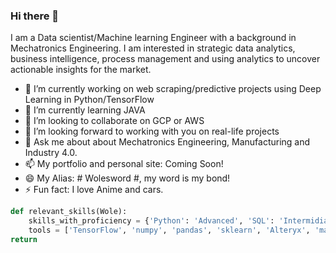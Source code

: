 ### Hi there 👋

I am a Data scientist/Machine learning Engineer with a background in Mechatronics Engineering. I am interested in strategic data analytics, business intelligence, process management and using analytics to uncover actionable insights for the market.

- 🔭 I’m currently working on web scraping/predictive projects using Deep Learning in Python/TensorFlow
- 🌱 I’m currently learning JAVA
- 👯 I’m looking to collaborate on GCP or AWS
- 🤔 I’m looking forward to working with you on real-life projects
- 💬 Ask me about about Mechatronics Engineering, Manufacturing and Industry 4.0.
- 📫 My portfolio and personal site: Coming Soon!
- 😄 My Alias: # Wolesword #, my word is my bond!
- ⚡ Fun fact: I love Anime and cars.

``` python
def relevant_skills(Wole):
    skills_with_proficiency = {'Python': 'Advanced', 'SQL': 'Intermidiate', 'ML': 'Advanced', 'HTML & CSS': 'Intermediate'}
    tools = ['TensorFlow', 'numpy', 'pandas', 'sklearn', 'Alteryx', 'matplotlib', 'PowerBI', 'Tableau']
return 
```
<!--
**Wolesword/Wolesword** is a ✨ _special_ ✨ repository because its `README.md` (this file) appears on your GitHub profile.
-->
